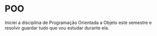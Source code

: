 # POO
 Iniciei a disciplina de Programação Orientada a Objeto este semestre e resolvir guardar tudo que vou estudar durante ela.
